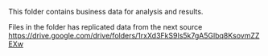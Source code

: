 This folder contains business data for analysis and results.

Files in the folder has replicated data from the next source https://drive.google.com/drive/folders/1rxXd3FkS9Is5k7gA5Glbq8KsovmZZEXw